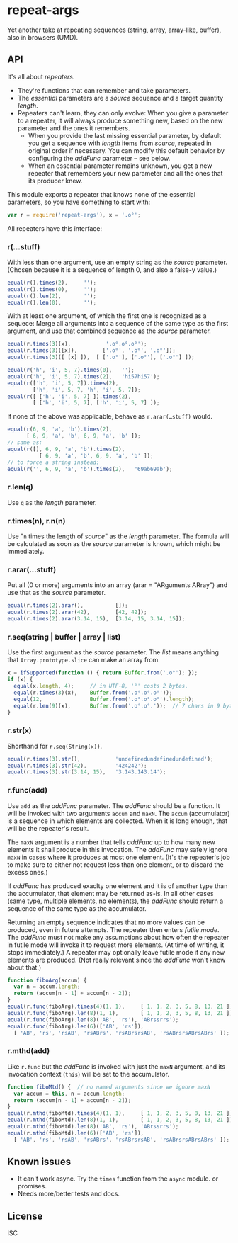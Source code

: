 ﻿
<!--#echo json="package.json" key="name" underline="=" -->
repeat-args
===========
<!--/#echo -->

<!--#echo json="package.json" key="description" -->
Yet another take at repeating sequences (string, array, array-like, buffer),
also in browsers (UMD).
<!--/#echo -->


API
---

It's all about _repeaters_.
* They're functions that can remember and take parameters.
* The _essential_ parameters are a _source_ sequence
  and a target quantity _length_.
* Repeaters can't learn, they can only evolve:
  When you give a parameter to a repeater,
  it will always produce something new,
  based on the new parameter and the ones it remembers.
  * When you provide the last missing essential parameter, by default
    you get a sequence with _length_ items from _source_, repeated in
    original order if necessary.
    You can modify this default behavior by configuring
    the _addFunc_ parameter – see below.
  * When an essential parameter remains unknown, you get
    a new repeater that remembers your new parameter and
    all the ones that its producer knew.

This module exports a repeater that knows none of the
essential parameters, so you have something to start with:

<!--#include file="test/usage.js" start="  //#require" stop="  //#"
  outdent="  " code="javascript" -->
<!--#verbatim lncnt="3" -->
```javascript
var r = require('repeat-args'), x = '.o°';
```
<!--/include-->

All repeaters have this interface:


### r(…stuff)

With less than one argument, use an empty string as the _source_ parameter.
(Chosen because it is a sequence of length 0, and also a false-y value.)

<!--#include file="test/usage.js" start="  //#r-no-args" stop="  //#"
  outdent="  " code="javascript" -->
<!--#verbatim lncnt="6" -->
```javascript
equal(r().times(2),     '');
equal(r().times(0),     '');
equal(r().len(2),       '');
equal(r().len(0),       '');
```
<!--/include-->

With at least one argument, of which the first one is recognized as a sequece:
Merge all arguments into a sequence of the same type as the first argument,
and use that combined sequence as the _source_ parameter.

<!--#include file="test/usage.js" start="  //#r-times3-brackets" stop="  //#"
  outdent="  " code="javascript" -->
<!--#verbatim lncnt="5" -->
```javascript
equal(r.times(3)(x),           '.o°.o°.o°');
equal(r.times(3)([x]),        ['.o°', '.o°', '.o°']);
equal(r.times(3)([ [x] ]),  [ ['.o°'], ['.o°'], ['.o°'] ]);
```
<!--/include-->

<!--#include file="test/usage.js" start="  //#r-hi57" stop="  //#"
  outdent="  " code="javascript" -->
<!--#verbatim lncnt="8" -->
```javascript
equal(r('h', 'i', 5, 7).times(0),   '');
equal(r('h', 'i', 5, 7).times(2),   'hi57hi57');
equal(r(['h', 'i', 5, 7]).times(2),
        ['h', 'i', 5, 7, 'h', 'i', 5, 7]);
equal(r([ ['h', 'i', 5, 7] ]).times(2),
        [ ['h', 'i', 5, 7], ['h', 'i', 5, 7] ]);
```
<!--/include-->

If none of the above was applicable, behave as `r.arar(…stuff)` would.

<!--#include file="test/usage.js" start="  //#r-69ab" stop="  //#"
  outdent="  " code="javascript" -->
<!--#verbatim lncnt="9" -->
```javascript
equal(r(6, 9, 'a', 'b').times(2),
      [ 6, 9, 'a', 'b', 6, 9, 'a', 'b' ]);
// same as:
equal(r([], 6, 9, 'a', 'b').times(2),
          [ 6, 9, 'a', 'b', 6, 9, 'a', 'b' ]);
// to force a string instead:
equal(r('', 6, 9, 'a', 'b').times(2),   '69ab69ab');
```
<!--/include-->


### r.len(q)

Use `q` as the _length_ parameter.


### r.times(n), r.n(n)

Use "`n` times the length of _source_" as the _length_ parameter.
The formula will be calculated as soon as the _source_ parameter is known,
which might be immediately.


### r.arar(…stuff)

Put all (0 or more) arguments into an array (arar = "ARguments ARray")
and use that as the _source_ parameter.

<!--#include file="test/usage.js" start="  //#r-arar" stop="  //#"
  outdent="  " code="javascript" -->
<!--#verbatim lncnt="5" -->
```javascript
equal(r.times(2).arar(),          []);
equal(r.times(2).arar(42),        [42, 42]);
equal(r.times(2).arar(3.14, 15),  [3.14, 15, 3.14, 15]);
```
<!--/include-->


### r.seq(string | buffer | array | list)

Use the first argument as the _source_ parameter.
The _list_ means anything that `Array.prototype.slice` can make an array from.

<!--#include file="test/usage.js" start="  //#buffer" stop="  //#"
  outdent="  " code="javascript" -->
<!--#verbatim lncnt="9" -->
```javascript
x = ifSupported(function () { return Buffer.from('.o°'); });
if (x) {
  equal(x.length, 4);     // in UTF-8, '°' costs 2 bytes.
  equal(r.times(3)(x),    Buffer.from('.o°.o°.o°'));
  equal(12,               Buffer.from('.o°.o°.o°').length);
  equal(r.len(9)(x),      Buffer.from('.o°.o°.'));  // 7 chars in 9 bytes
}
```
<!--/include-->


### r.str(x)

Shorthand for `r.seq(String(x))`.

<!--#include file="test/usage.js" start="  //#r-str" stop="  //#"
  outdent="  " code="javascript" -->
<!--#verbatim lncnt="5" -->
```javascript
equal(r.times(3).str(),           'undefinedundefinedundefined');
equal(r.times(3).str(42),         '424242');
equal(r.times(3).str(3.14, 15),   '3.143.143.14');
```
<!--/include-->


### r.func(add)

Use `add` as the _addFunc_ parameter. The _addFunc_ should be a function.
It will be invoked with two arguments `accum` and `maxN`.
The `accum` (accumulator) is a sequence in which elements are collected.
When it is long enough, that will be the repeater's result.

The `maxN` argument is a number that tells _addFunc_ up to how many new
elements it shall produce in this invocation.
The _addFunc_ may safely ignore `maxN` in cases where it produces at most
one element.
(It's the repeater's job to make sure to either not request less than one
element, or to discard the excess ones.)

If _addFunc_ has produced exaclty one element and it is of another type
than the accumulator, that element may be returned as-is.
In all other cases (same type, multiple elements, no elements),
the _addFunc_ should return a sequence of the same type as the accumulator.

Returning an empty sequence indicates that no more values can be produced,
even in future attempts. The repeater then enters _futile mode_.
The _addFunc_ must not make any assumptions about how often the repeater in
futile mode will invoke it to request more elements. (At time of writing,
it stops immediately.)
A repeater may optionally leave futile mode if any new elements are produced.
(Not really relevant since the _addFunc_ won't know about that.)

<!--#include file="test/usage.js" start="  //#fiboArg" stop="  //#"
  outdent="  " code="javascript" -->
<!--#verbatim lncnt="11" -->
```javascript
function fiboArg(accum) {
  var n = accum.length;
  return (accum[n - 1] + accum[n - 2]);
}
equal(r.func(fiboArg).times(4)(1, 1),     [ 1, 1, 2, 3, 5, 8, 13, 21 ]);
equal(r.func(fiboArg).len(8)(1, 1),       [ 1, 1, 2, 3, 5, 8, 13, 21 ]);
equal(r.func(fiboArg).len(8)('AB', 'rs'), 'ABrssrrs');
equal(r.func(fiboArg).len(6)(['AB', 'rs']),
  [ 'AB', 'rs', 'rsAB', 'rsABrs', 'rsABrsrsAB', 'rsABrsrsABrsABrs' ]);
```
<!--/include-->


### r.mthd(add)

Like `r.func` but the _addFunc_ is invoked with just the `maxN` argument,
and its invocation context (`this`) will be set to the accumulator.

<!--#include file="test/usage.js" start="  //#fiboMtd" stop="  //#"
  outdent="  " code="javascript" -->
<!--#verbatim lncnt="11" -->
```javascript
function fiboMtd() {  // no named arguments since we ignore maxN
  var accum = this, n = accum.length;
  return (accum[n - 1] + accum[n - 2]);
}
equal(r.mthd(fiboMtd).times(4)(1, 1),     [ 1, 1, 2, 3, 5, 8, 13, 21 ]);
equal(r.mthd(fiboMtd).len(8)(1, 1),       [ 1, 1, 2, 3, 5, 8, 13, 21 ]);
equal(r.mthd(fiboMtd).len(8)('AB', 'rs'), 'ABrssrrs');
equal(r.mthd(fiboMtd).len(6)(['AB', 'rs']),
  [ 'AB', 'rs', 'rsAB', 'rsABrs', 'rsABrsrsAB', 'rsABrsrsABrsABrs' ]);
```
<!--/include-->











<!--#toc stop="scan" -->



Known issues
------------

* It can't work async. Try the `times` function from the `async` module.
  or promises.
* Needs more/better tests and docs.




License
-------
<!--#echo json="package.json" key=".license" -->
ISC
<!--/#echo -->
